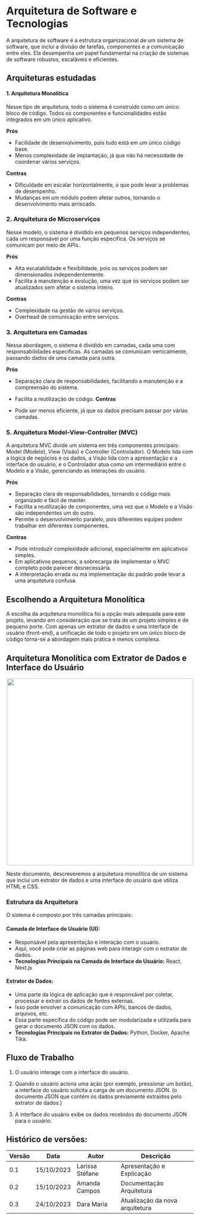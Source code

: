 # Arquitetura de Software e Tecnologias

A arquitetura de software é a estrutura organizacional de um sistema de software, que inclui a divisão de tarefas, componentes e a comunicação entre eles. Ela desempenha um papel fundamental na criação de sistemas de software robustos, escaláveis e eficientes.

## Arquiteturas estudadas

#### 1. Arquitetura Monolítica

Nesse tipo de arquitetura, todo o sistema é construído como um único bloco de código. Todos os componentes e funcionalidades estão integrados em um único aplicativo.

**Prós**

  - Facilidade de desenvolvimento, pois tudo está em um único código base.
  - Menos complexidade de implantação, já que não há necessidade de coordenar vários serviços.

**Contras**

  - Dificuldade em escalar horizontalmente, o que pode levar a problemas de desempenho.
  - Mudanças em um módulo podem afetar outros, tornando o desenvolvimento mais arriscado.

### 2. Arquitetura de Microserviços

Nesse modelo, o sistema é dividido em pequenos serviços independentes, cada um responsável por uma função específica. Os serviços se comunicam por meio de APIs.

**Prós**

  - Alta escalabilidade e flexibilidade, pois os serviços podem ser dimensionados independentemente.
  - Facilita a manutenção e evolução, uma vez que os serviços podem ser atualizados sem afetar o sistema inteiro.

**Contras**

  - Complexidade na gestão de vários serviços.
  - Overhead de comunicação entre serviços.

### 3. Arquitetura em Camadas

 Nessa abordagem, o sistema é dividido em camadas, cada uma com responsabilidades específicas. As camadas se comunicam verticalmente, passando dados de uma camada para outra.

**Prós**

  - Separação clara de responsabilidades, facilitando a manutenção e a compreensão do sistema.
  - Facilita a reutilização de código.
**Contras**

  - Pode ser menos eficiente, já que os dados precisam passar por várias camadas.

### 5. Arquitetura Model-View-Controller (MVC)

 A arquitetura MVC divide um sistema em três componentes principais: Model (Modelo), View (Visão) e Controller (Controlador). O Modelo lida com a lógica de negócios e os dados, a Visão lida com a apresentação e a interface do usuário, e o Controlador atua como um intermediário entre o Modelo e a Visão, gerenciando as interações do usuário.

**Prós**

  - Separação clara de responsabilidades, tornando o código mais organizado e fácil de manter.
  - Facilita a reutilização de componentes, uma vez que o Modelo e a Visão são independentes um do outro.
  - Permite o desenvolvimento paralelo, pois diferentes equipes podem trabalhar em diferentes componentes.

**Contras**

  - Pode introduzir complexidade adicional, especialmente em aplicativos simples.
  - Em aplicativos pequenos, a sobrecarga de implementar o MVC completo pode parecer desnecessária.
  - A interpretação errada ou má implementação do padrão pode levar a uma arquitetura confusa.


## Escolhendo a Arquitetura Monolítica

A escolha da arquitetura monolítica foi a opção mais adequada para este projeto, levando em consideração que se trata de um projeto simples e de pequeno porte. Com apenas um extrator de dados e uma interface de usuário (front-end), a unificação de todo o projeto em um único bloco de código torna-se a abordagem mais prática e menos complexa.

## Arquitetura Monolítica com Extrator de Dados e Interface do Usuário


<div style="text-align: center;">
  <img style=": 25%" src="https://raw.githubusercontent.com/unb-mds/2023-2-Squad02-Desmatazonia/main/docs/imagens/ADiagram.jpg" width=500px> 
</div>

Neste documento, descreveremos a arquitetura monolítica de um sistema que inclui um extrator de dados e uma interface do usuário que utiliza HTML e CSS.

### Estrutura da Arquitetura

O sistema é composto por três camadas principais:

#### Camada de Interface do Usuário (UI):  

  - Responsável pela apresentação e interação com o usuário.
  - Aqui, você pode criar as páginas web para interagir com o extrator de dados.
  - **Tecnologias Principais na Camada de Interface do Usuário:** React, Next.js


#### Extrator de Dados:

  - Uma parte da lógica de aplicação que é responsável por coletar, processar e extrair os dados de fontes externas.
  - Isso pode envolver a comunicação com APIs, bancos de dados, arquivos, etc.
  - Essa parte específica do código pode ser modularizada e utilizada para gerar o documento JSON com os dados.
  - **Tecnologias Principais no Extrator de Dados:** Python, Docker, Apache Tika.



## Fluxo de Trabalho

1. O usuário interage com a interface do usuário.

2. Quando o usuário aciona uma ação (por exemplo, pressionar um botão), a interface do usuário solicita a carga de um documento JSON. (o documento JSON que contém os dados previamente extraídos pelo extrator de dados.)

3. A interface do usuário exibe os dados recebidos do documento JSON para o usuário.


## Histórico de versões:

| Versão  |  Data  | Autor  |  Descrição  |
| ------------------- | ------------------- | ------------------- | ------------------- |
| 0.1 | 15/10/2023  | Larissa Stéfane | Apresentação e Explicação |
| 0.2 | 15/10/2023  | Amanda Campos | Documentação Arquitetura |
| 0.3 | 24/10/2023  | Dara Maria  | Atualização da nova arquitetura |
